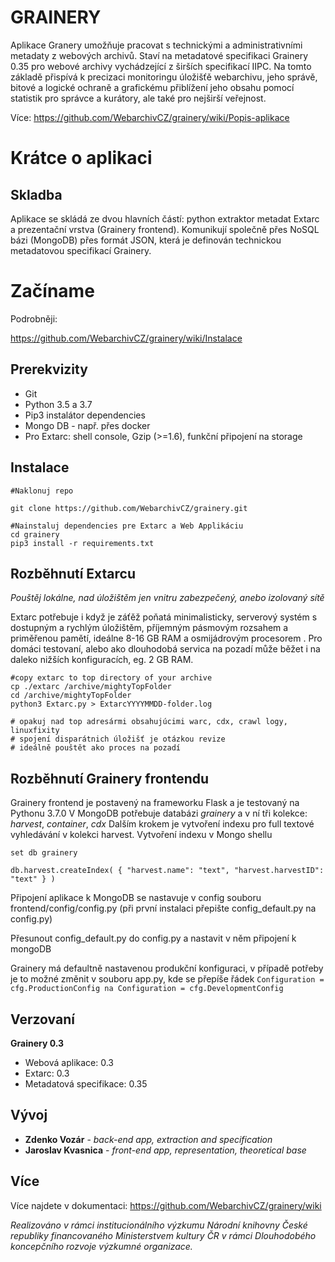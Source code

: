 # GRAINERY 

Aplikace Granery umožňuje pracovat s technickými a administrativními metadaty z webových archivů. Staví na metadatové specifikaci Grainery 0.35 pro webové archivy vychádzející z širších specifikací IIPC. Na tomto základě přispívá k precizaci monitoringu úložišťě webarchivu, jeho správě, bitové a logické ochraně a grafickému přiblížení jeho obsahu pomocí statistik pro správce a kurátory, ale také pro nejširší veřejnost. 

Více: https://github.com/WebarchivCZ/grainery/wiki/Popis-aplikace 

# Krátce o aplikaci

## Skladba
 
Aplikace se skládá ze dvou hlavních částí: python extraktor metadat Extarc a prezentační vrstva (Grainery frontend). Komunikují společně přes NoSQL bázi (MongoDB) přes formát JSON, která je definován technickou metadatovou specifikací Grainery.

# Začíname

Podrobněji:

https://github.com/WebarchivCZ/grainery/wiki/Instalace

## Prerekvizity

* Git
* Python 3.5 a 3.7 
* Pip3 instalátor dependencies
* Mongo DB - např. přes docker
* Pro Extarc: shell console, Gzip (>=1.6), funkční připojení na storage 

## Instalace

```
#Naklonuj repo

git clone https://github.com/WebarchivCZ/grainery.git

#Nainstaluj dependencies pre Extarc a Web Applikáciu
cd grainery
pip3 install -r requirements.txt

```

## Rozběhnutí Extarcu

*Pouštěj lokálne, nad úložištěm jen vnitru zabezpečený, anebo izolovaný sítě*

Extarc potřebuje i když je záťěž poňatá minimalisticky, serverový systém s dostupným a rychlým úložištěm, příjemným pásmovým rozsahem a priměřenou pamětí, ideálne 8-16 GB RAM a osmijádrovým procesorem . Pro domáci testovaní, alebo ako dlouhodobá servica na pozadí může běžet i na daleko nižších konfiguracích, eg. 2 GB RAM.

```
#copy extarc to top directory of your archive
cp ./extarc /archive/mightyTopFolder  
cd /archive/mightyTopFolder
python3 Extarc.py > ExtarcYYYYMMDD-folder.log

# opakuj nad top adresármi obsahujúcimi warc, cdx, crawl logy, linuxfixity
# spojení disparátnich úložišť je otázkou revize
# ideálně pouštět ako proces na pozadí
```

## Rozběhnutí Grainery frontendu
Grainery frontend je postavený na frameworku Flask a je testovaný na Pythonu 3.7.0
V MongoDB potřebuje databázi _grainery_ a v ní tři kolekce: _harvest_, _container_, _cdx_
Dalším krokem je vytvoření indexu pro full textové vyhledávání v kolekci harvest. Vytvoření indexu v Mongo shellu

```
set db grainery

db.harvest.createIndex( { "harvest.name": "text", "harvest.harvestID": "text" } )
```
Připojení aplikace k MongoDB se nastavuje v config souboru frontend/config/config.py (při první instalaci přepište config_default.py na config.py)

Přesunout config_default.py do config.py a nastavit v něm připojení k mongoDB

Grainery má defaultně nastavenou produkční konfiguraci, v případě potřeby je to možné změnit v souboru app.py, kde se přepíše řádek `Configuration = cfg.ProductionConfig na Configuration = cfg.DevelopmentConfig`

## Verzovaní

**Grainery 0.3**

* Webová aplikace: 0.3
* Extarc: 0.3
* Metadatová specifikace: 0.35 

## Vývoj

* **Zdenko Vozár** -  *back-end app, extraction and specification*
* **Jaroslav Kvasnica** - *front-end app, representation, theoretical base*

## Více

Více najdete v dokumentaci: https://github.com/WebarchivCZ/grainery/wiki


_Realizováno v rámci institucionálního výzkumu Národní knihovny České republiky financovaného Ministerstvem kultury ČR v rámci Dlouhodobého koncepčního rozvoje výzkumné organizace._
